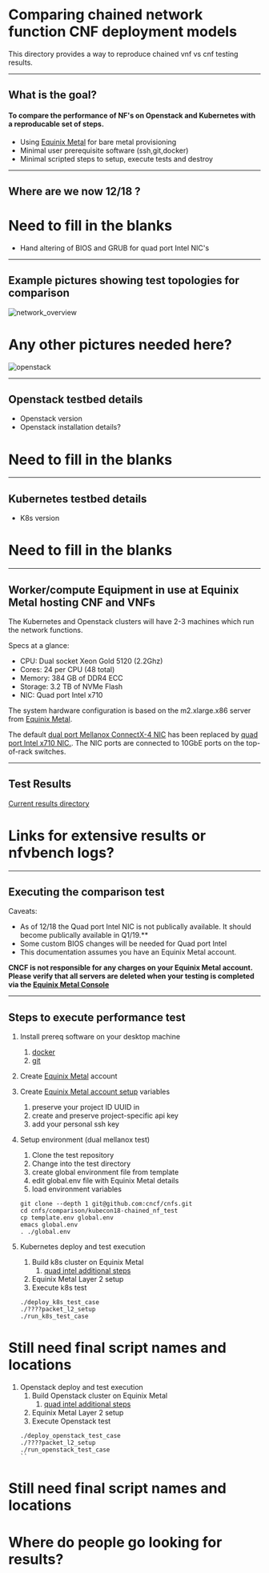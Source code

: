 # Comparing chained network function CNF deployment models

This directory provides a way to reproduce chained vnf vs cnf testing results.

---
## What is the goal?

#### To compare the performance of NF's on Openstack and Kubernetes with a reproducable set of steps.
- Using [Equinix Metal](https://metal.equinix.com/) for bare metal provisioning
- Minimal user prerequisite software (ssh,git,docker)
- Minimal scripted steps to setup, execute tests and destroy 

---

## Where are we now 12/18 ?

# Need to fill in the blanks
- Hand altering of BIOS and GRUB for quad port Intel NIC's


---

## Example pictures showing test topologies for comparison

![network_overview](https://user-images.githubusercontent.com/40474606/48859161-9536f500-ed7a-11e8-88a9-627d2b3c79ec.png)

# Any other pictures needed here?
![openstack](https://raw.githubusercontent.com/cncf/cnfs/master/docs/images/openstack_overview.jpg)


---
## Openstack testbed details
- Openstack version
- Openstack installation details?
# Need to fill in the blanks

---
## Kubernetes testbed details
- K8s version
# Need to fill in the blanks


---
## Worker/compute Equipment in use at Equinix Metal hosting CNF and VNFs

The Kubernetes and Openstack clusters will have 2-3 machines which run the network functions.

Specs at a glance:

- CPU: Dual socket Xeon Gold 5120 (2.2Ghz)
- Cores: 24 per CPU (48 total)
- Memory: 384 GB of DDR4 ECC
- Storage: 3.2 TB of NVMe Flash
- NIC: Quad port Intel x710


The system hardware configuration is based on the m2.xlarge.x86 server from [Equinix Metal](https://metal.equinix.com/).

The default [dual port Mellanox ConnectX-4 NIC](https://www.dell.com/en-us/shop/mellanox-connectx-4-lx-dual-port-25gbe-da-sfp-rndc-customer-install/apd/406-bblh/networking) has been replaced by [quad port Intel x710 NIC.](https://www.dell.com/en-us/shop/dell-intel-x710-quad-port-10gb-da-sfp-network-daughter-card/apd/555-bckl/networking).  The NIC ports are connected to 10GbE ports on the top-of-rack switches.



---

## Test Results

[Current results directory](./results)

# Links for extensive results or nfvbench logs?
---




## Executing the  comparison test

Caveats: 
- As of 12/18 the Quad port Intel NIC is not publically available. It should become publically available in Q1/19.**
- Some custom BIOS changes will be needed for Quad port Intel 
- This documentation assumes you have an Equinix Metal account.


**CNCF is not responsible for any charges on your Equinix Metal account. Please verify that all servers are deleted when your testing is completed via the [Equinix Metal Console](https://console.equinix.com/)**

---

## Steps to execute performance test

1. Install prereq software on your desktop machine
    1. [docker](https://docs.docker.com/install/)
    1. [git](https://help.github.com/articles/set-up-git/)

1. Create [Equinix Metal](https://metal.equinix.com/) account

1.  Create [Equinix Metal account setup](https://metal.equinix.com/developers/docs/) variables

    1. preserve your project ID UUID in 
    1. create and preserve project-specific api key
    1. add your personal ssh key


1. Setup environment (dual mellanox test)
    1. Clone the test repository 
    1. Change into the test directory
    1. create global environment file from template
    1. edit global.env file with Equinix Metal details
    1. load environment variables
    ```
    git clone --depth 1 git@github.com:cncf/cnfs.git
    cd cnfs/comparison/kubecon18-chained_nf_test
    cp template.env global.env
    emacs global.env
    . ./global.env  
    ```
1. Kubernetes deploy and test execution 
    1. Build k8s cluster on Equinix Metal
        1. [quad intel additional steps](https://github.com/cncf/cnfs/tree/master/docs/quad_intel_install.md)
    1. Equinix Metal Layer 2 setup
    1. Execute k8s test

    ```
    ./deploy_k8s_test_case
    ./????packet_l2_setup
    ./run_k8s_test_case
    ```
# Still need final script names and locations


1. Openstack deploy and test execution
    1. Build Openstack cluster on Equinix Metal
        1. [quad intel additional steps](https://github.com/cncf/cnfs/tree/master/docs/quad_intel_install.md)
    1. Equinix Metal Layer 2 setup
    1. Execute Openstack test
    ```
    ./deploy_openstack_test_case
    ./????packet_l2_setup
    ./run_openstack_test_case
    ``
# Still need final script names and locations


# Where do people go looking for results?

